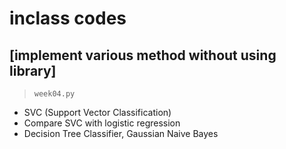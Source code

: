 # inclass codes

## [implement various method without using library]

> ```week04.py```
- SVC (Support Vector Classification)
- Compare SVC with logistic regression
- Decision Tree Classifier, Gaussian Naive Bayes
